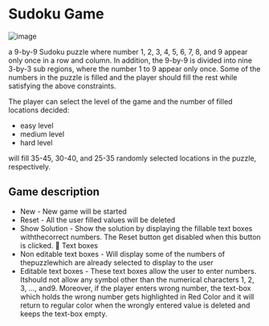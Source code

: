 # Sudoku Game

![image](https://github.com/user-attachments/assets/ebc9827f-69a7-4f6f-9c4a-4ccf830a902c)


a 9-by-9 Sudoku puzzle where number 1, 2, 3, 4, 5, 6, 7, 8, and 9 appear only once in a row and column.
In addition, the 9-by-9 is divided into nine 3-by-3 sub regions, where the number 1 to 9 appear only once.
Some of the numbers in the puzzle is filled and the player should fill the rest while satisfying the above constraints.

The player can select the level of the game and the number of filled locations decided:
- easy level
- medium level
- hard level

will fill 35-45, 30-40, and 25-35 randomly selected locations in the puzzle, respectively.

## Game description
- New - New game will be started
- Reset - All the user filled values will be deleted
- Show Solution - Show the solution by displaying the fillable text boxes withthecorrect numbers. The Reset button get disabled when this button is clicked.  Text boxes
- Non editable text boxes - Will display some of the numbers of thepuzzlewhich are already selected to display to the user
- Editable text boxes - These text boxes allow the user to enter numbers. Itshould not allow any symbol other than the numerical characters 1, 2, 3, …, and9. Moreover, if the player enters wrong number, the text-box which holds the wrong number gets highlighted in Red Color and it will return to regular color when the wrongly entered value is deleted and keeps the text-box empty.
